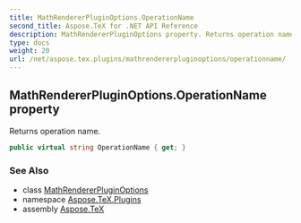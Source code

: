 ```yaml
---
title: MathRendererPluginOptions.OperationName
second_title: Aspose.TeX for .NET API Reference
description: MathRendererPluginOptions property. Returns operation name
type: docs
weight: 20
url: /net/aspose.tex.plugins/mathrendererpluginoptions/operationname/
---
```

## MathRendererPluginOptions.OperationName property

Returns operation name.

```csharp
public virtual string OperationName { get; }
```

### See Also

* class [MathRendererPluginOptions](../)
* namespace [Aspose.TeX.Plugins](../../mathrendererpluginoptions/)
* assembly [Aspose.TeX](../../../)


